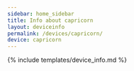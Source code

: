 ```yaml
---
sidebar: home_sidebar
title: Info about capricorn
layout: deviceinfo
permalink: /devices/capricorn/
device: capricorn
---
```

{% include templates/device_info.md %}
